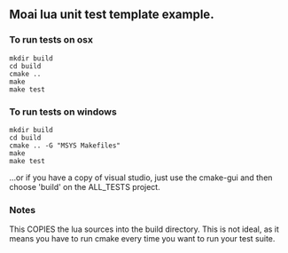 ## Moai lua unit test template example.

### To run tests on osx 

    mkdir build
    cd build
    cmake ..
    make 
    make test


### To run tests on windows 

    mkdir build
    cd build
    cmake .. -G "MSYS Makefiles"
    make
    make test

...or if you have a copy of visual studio, just use the cmake-gui 
and then choose 'build' on the ALL_TESTS project.

### Notes

This COPIES the lua sources into the build directory. This is not 
ideal, as it means you have to run cmake every time you want to 
run your test suite.
